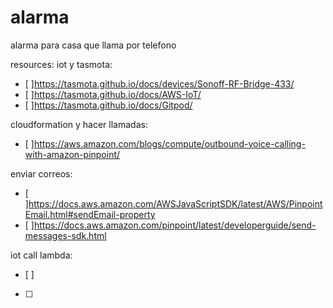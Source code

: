 # alarma
alarma para casa que llama por telefono 

resources:
  iot y tasmota:
  - [ ]https://tasmota.github.io/docs/devices/Sonoff-RF-Bridge-433/
  - [ ]https://tasmota.github.io/docs/AWS-IoT/
  - [ ]https://tasmota.github.io/docs/Gitpod/

  cloudformation y hacer llamadas:
  - [ ]https://aws.amazon.com/blogs/compute/outbound-voice-calling-with-amazon-pinpoint/
  
  enviar correos:
  - [ ]https://docs.aws.amazon.com/AWSJavaScriptSDK/latest/AWS/PinpointEmail.html#sendEmail-property
  - [ ]https://docs.aws.amazon.com/pinpoint/latest/developerguide/send-messages-sdk.html
  
  iot call lambda:
  - [ ]
  - [ ]
